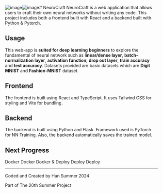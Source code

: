 ![image](https://github.com/user-attachments/assets/9467a014-1d61-4c63-a35d-2597b9b47b3a)![image](https://github.com/user-attachments/assets/c7b74d75-ff9f-4ad2-a605-ea6c72d8aadb)# NeuroCraft
NeuroCraft is a web application that allows users to craft their own neural networks without writing any code. This project includes both a frontend built with React and a backend built with Python & Pytorch.

## Usage
This web-app is **suited for deep learning beginners** to explore the fundamental of neural network such as **linear/dense layer**, **batch-normalization layer**, **activation function**, **drop out layer**, **train accuracy** and **test accuracy**. Datasets provided are basic datasets which are **Digit MNIST** and **Fashion-MNIST** dataset.

## Frontend

The frontend is built using React and TypeScript. It uses Tailwind CSS for styling and Vite for bundling.

## Backend

The backend is built using Python and Flask. Framework used is PyTorch for NN Training. Also, the backend automatically saves the trained model.

## Next Progress

Docker Docker Docker & Deploy Deploy Deploy

---

Coded and Created by Han Summer 2024

Part of The 20th Summer Project
